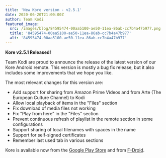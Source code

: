 ```yaml
---
title: 'New Kore version - v2.5.1'
date: 2020-06-20T21:00:00Z
author: Team Kodi
featured_image:
  src: /images/blog/84595474-00aa5100-ae50-11ea-86ab-cc7b4a47b977.png
  title: '84595474-00aa5100-ae50-11ea-86ab-cc7b4a47b977'
  alt: '84595474-00aa5100-ae50-11ea-86ab-cc7b4a47b977'
---
```

**Kore v2.5.1 Released!**

 Team Kodi are proud to announce the release of the latest version of our Kore Android remote. This version is mostly a bug fix release, but it also includes some improvements that we hope you like.

 The most relevant changes for this version are:

 
 * Add support for sharing from Amazon Prime Videos and from Arte (The European Culture Channel) to Kodi
 * Allow local playback of items in the "Files" section
 * Fix download of media files not working
 * Fix "Play from here" in the "Files" section
 * Prevent continuous refresh of playlist in the remote section in some configurations
 * Support sharing of local filenames with spaces in the name
 * Support for self-signed certificates
 * Remember last used tab in various sections
 
 Kore is available now from the [Google Play Store](https://play.google.com/store/apps/details?id=org.xbmc.kore&hl=en) and from [F-Droid](https://f-droid.org/en/packages/org.xbmc.kore/).

 